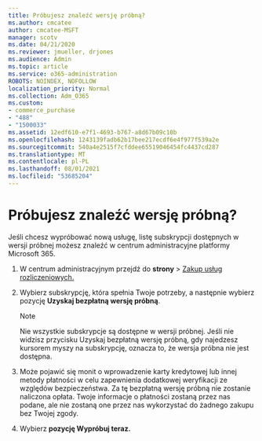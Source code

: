```yaml
---
title: Próbujesz znaleźć wersję próbną?
ms.author: cmcatee
author: cmcatee-MSFT
manager: scotv
ms.date: 04/21/2020
ms.reviewer: jmueller, drjones
ms.audience: Admin
ms.topic: article
ms.service: o365-administration
ROBOTS: NOINDEX, NOFOLLOW
localization_priority: Normal
ms.collection: Adm_O365
ms.custom:
- commerce_purchase
- "488"
- "1500033"
ms.assetid: 12edf610-e7f1-4693-b767-a8d67b09c10b
ms.openlocfilehash: 1243139fadb62b17bee217ecdf6e4f977f539a2e
ms.sourcegitcommit: 540a4e2515f7cfddee65519046454fc4437cd287
ms.translationtype: MT
ms.contentlocale: pl-PL
ms.lasthandoff: 08/01/2021
ms.locfileid: "53685204"
---
```

# <a name="trying-to-find-a-trial"></a>Próbujesz znaleźć wersję próbną?

Jeśli chcesz wypróbować nową usługę, listę subskrypcji dostępnych w wersji próbnej możesz znaleźć w centrum administracyjne platformy Microsoft 365.
  
1. W centrum administracyjnym przejdź do **strony** \> [Zakup usług rozliczeniowych.](https://go.microsoft.com/fwlink/p/?linkid=868433)

2. Wybierz subskrypcję, która spełnia Twoje potrzeby, a następnie wybierz pozycję  **Uzyskaj bezpłatną wersję próbną**.

    > [!NOTE]
    > Nie wszystkie subskrypcje są dostępne w wersji próbnej. Jeśli nie widzisz przycisku Uzyskaj bezpłatną wersję próbną, gdy najedzesz kursorem myszy na subskrypcję, oznacza to, że wersja próbna nie jest dostępna. 
  
3. Może pojawić się monit o wprowadzenie karty kredytowej lub innej metody płatności w celu zapewnienia dodatkowej weryfikacji ze względów bezpieczeństwa. Za tę bezpłatną wersję próbną nie zostanie naliczona opłata. Twoje informacje o płatności zostaną przez nas podane, ale nie zostaną one przez nas wykorzystać do żadnego zakupu bez Twojej zgody.

4. Wybierz **pozycję Wypróbuj teraz.**
